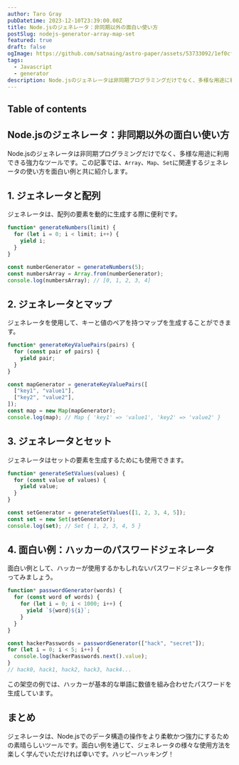 ```yaml
---
author: Taro Gray
pubDatetime: 2023-12-10T23:39:00.00Z
title: Node.jsのジェネレータ：非同期以外の面白い使い方
postSlug: nodejs-generator-array-map-set
featured: true
draft: false
ogImage: https://github.com/satnaing/astro-paper/assets/53733092/1ef0cf03-8137-4d67-ac81-84a032119e3a
tags:
  - Javascript
  - generator
description: Node.jsのジェネレータは非同期プログラミングだけでなく、多様な用途に利用できる強力なツールです。この記事では、`Array`、`Map`、`Set`に関連するジェネレータの使い方を面白い例と共に紹介します。
---
```


## Table of contents

## Node.jsのジェネレータ：非同期以外の面白い使い方

Node.jsのジェネレータは非同期プログラミングだけでなく、多様な用途に利用できる強力なツールです。この記事では、`Array`、`Map`、`Set`に関連するジェネレータの使い方を面白い例と共に紹介します。

## 1. ジェネレータと配列

ジェネレータは、配列の要素を動的に生成する際に便利です。

```javascript
function* generateNumbers(limit) {
  for (let i = 0; i < limit; i++) {
    yield i;
  }
}

const numberGenerator = generateNumbers(5);
const numbersArray = Array.from(numberGenerator);
console.log(numbersArray); // [0, 1, 2, 3, 4]
```

## 2. ジェネレータとマップ

ジェネレータを使用して、キーと値のペアを持つマップを生成することができます。

```javascript
function* generateKeyValuePairs(pairs) {
  for (const pair of pairs) {
    yield pair;
  }
}

const mapGenerator = generateKeyValuePairs([
  ["key1", "value1"],
  ["key2", "value2"],
]);
const map = new Map(mapGenerator);
console.log(map); // Map { 'key1' => 'value1', 'key2' => 'value2' }
```

## 3. ジェネレータとセット

ジェネレータはセットの要素を生成するためにも使用できます。

```javascript
function* generateSetValues(values) {
  for (const value of values) {
    yield value;
  }
}

const setGenerator = generateSetValues([1, 2, 3, 4, 5]);
const set = new Set(setGenerator);
console.log(set); // Set { 1, 2, 3, 4, 5 }
```

## 4. 面白い例：ハッカーのパスワードジェネレータ

面白い例として、ハッカーが使用するかもしれないパスワードジェネレータを作ってみましょう。

```javascript
function* passwordGenerator(words) {
  for (const word of words) {
    for (let i = 0; i < 1000; i++) {
      yield `${word}${i}`;
    }
  }
}

const hackerPasswords = passwordGenerator(["hack", "secret"]);
for (let i = 0; i < 5; i++) {
  console.log(hackerPasswords.next().value);
}
// hack0, hack1, hack2, hack3, hack4...
```

この架空の例では、ハッカーが基本的な単語に数値を組み合わせたパスワードを生成しています。

## まとめ

ジェネレータは、Node.jsでのデータ構造の操作をより柔軟かつ強力にするための素晴らしいツールです。面白い例を通じて、ジェネレータの様々な使用方法を楽しく学んでいただければ幸いです。ハッピーハッキング！
